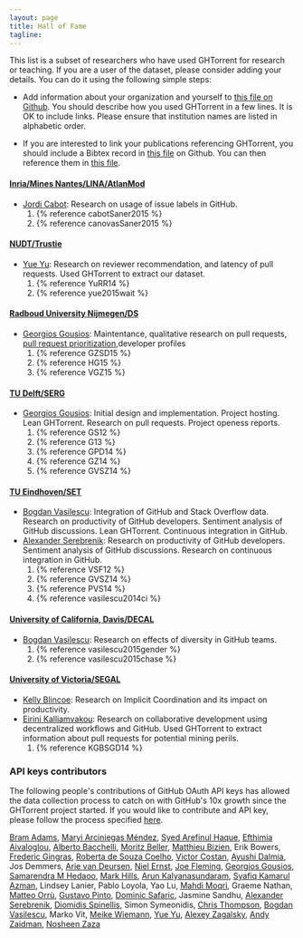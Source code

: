```yaml
---
layout: page
title: Hall of Fame
tagline:
---
```


This list is a subset of researchers who have used GHTorrent for research or
teaching. If you are a user of the dataset, please consider adding your details.
You can do it using the following simple steps:

* Add information about your organization and yourself to [this file on
Github](https://github.com/gousiosg/ghtorrent.org/blob/master/halloffame.md). You should describe how you used GHTorrent in a few lines. It is OK to include links. Please ensure that institution names are listed in alphabetic order.

* If you are interested to link your publications referencing GHTorrent, you should include a Bibtex record in [this file](https://github.com/gousiosg/ghtorrent.org/blob/master/_bibliography/references.bib) on Github. You can then reference them in [this file](https://github.com/gousiosg/ghtorrent.org/blob/master/halloffame.md).

#### [Inria/Mines Nantes/LINA/AtlanMod](http://www.emn.fr/z-info/atlanmod/index.php/Main_Page)
* [Jordi Cabot](http://modeling-languages.com): Research on usage of issue labels in GitHub.
  1. {% reference cabotSaner2015 %}
  2. {% reference canovasSaner2015 %}

#### [NUDT/Trustie](http://www.trustie.com/)
* [Yue Yu](http://yuyue.github.io): Research on reviewer recommendation, and latency of pull requests. Used GHTorrent to extract our dataset.
  1. {% reference YuRR14 %}
  2. {% reference yue2015wait %}

#### [Radboud University Nijmegen/DS](http://www.ru.nl/ds/)
* [Georgios Gousios](http://www.gousios.gr): Maintentance, qualitative research on pull requests, [pull request prioritization](http://ghtorrent.org/prioritizer),developer profiles
  1. {% reference GZSD15 %}
  2. {% reference HG15 %}
  3. {% reference VGZ15 %}

#### [TU Delft/SERG](http://swerl.tudelft.nl/bin/view/Main/WebHome)
* [Georgios Gousios](http://www.gousios.gr): Initial design and implementation. Project hosting. Lean GHTorrent. Research on pull requests. Project openess reports.
  1. {% reference GS12 %}
  2. {% reference G13 %}
  3. {% reference GPD14 %}
  4. {% reference GZ14 %}
  5. {% reference GVSZ14 %}

#### [TU Eindhoven/SET](http://www.tue.nl/en/university/departments/mathematics-and-computer-science/research/research-programs-computer-science/section-model-driven-software-engineering-mdse/set/)
* [Bogdan Vasilescu](http://bvasiles.github.io/): Integration of GitHub and Stack Overflow data. Research on productivity of GitHub developers. Sentiment analysis of GitHub discussions. Lean GHTorrent. Continuous integration in GitHub.
* [Alexander Serebrenik](http://www.win.tue.nl/~aserebre/): Research on productivity of GitHub developers. Sentiment analysis of GitHub discussions. Research on continuous integration in GitHub.
  1. {% reference VSF12 %}
  2. {% reference GVSZ14 %}
  3. {% reference PVS14 %}
  4. {% reference vasilescu2014ci %}

#### [University of California, Davis/DECAL](http://decallab.cs.ucdavis.edu)
* [Bogdan Vasilescu](http://bvasiles.github.io/): Research on effects of diversity in GitHub teams.
  1. {% reference vasilescu2015gender %}
  2. {% reference vasilescu2015chase %}

#### [University of Victoria/SEGAL](http://thesegalgroup.org)
* [Kelly Blincoe](http://thesegalgroup.org/people/kelly-blincoe): Research on Implicit Coordination and its impact on productivity.
* [Eirini Kalliamvakou](http://thesegalgroup.org/people/eirini-kalliamvakou): Research on collaborative development using decentralized workflows and GitHub. Used GHTorrent to extract information about pull requests for potential mining perils.
  1. {% reference KGBSGD14 %}


### API keys contributors

The following people's contributions of GitHub OAuth API keys has allowed
the data collection process to catch on with GitHub's 10x growth since the
GHTorrent project started. If you would like to contribute and API key,
please follow the process specified [here](raw.html).

[Bram Adams](http://mcis.polymtl.ca/bram.html),
[Maryi Arciniegas Méndez](http://thechiselgroup.org/members/),
[Syed Arefinul Haque](https://uiu-bd.academia.edu/SyedArefinulHaque),
[Efthimia Aivaloglou](https://www.linkedin.com/pub/efthimia-aivaloglou/4/244/966),
[Alberto Bacchelli](http://sback.it),
[Moritz Beller](http://www.st.ewi.tudelft.nl/~mbeller/),
[Matthieu Bizien](https://www.linkedin.com/in/matthieubizien/en),
Erik Bowers,
[Frederic Gingras](http://fredericgingras.ca),
[Roberta de Souza Coelho](https://www.dimap.ufrn.br/~roberta/),
[Victor Costan](http://www.costan.us),
[Ayushi Dalmia](https://researchweb.iiit.ac.in/~ayushi.dalmia/),
Jos Demmers,
[Arie van Deursen](http://www.st.ewi.tudelft.nl/~arie/),
[Niel Ernst](http://neilernst.net),
[Joe Fleming](http://joefleming.net),
[Georgios Gousios](http://gousios.gr),
[Samarendra M Hedaoo](http://fortyplustwo.net),
[Mark Hills](http://www.cs.ecu.edu/hillsma/),
[Arun Kalyanasundaram](http://www.cs.cmu.edu/~arunkaly/),
[Syafiq Kamarul Azman](https://www.kaggle.com/syaffers),
Lindsey Lanier,
Pablo Loyola,
Yao Lu,
[Mahdi Moqri](http://www.moqri.com),
Graeme Nathan,
[Matteo Orrù](),
[Gustavo Pinto](http://gustavopinto.org),
[Dominic Safaric](https://github.com/dsafaric),
Jasmine Sandhu,
[Alexander Serebrenik](http://www.win.tue.nl/~aserebre/),
[Diomidis Spinellis](http://www.dmst.aueb.gr/dds/),
Simon Symeonidis,
[Chris Thompson](http://www.cs.berkeley.edu/~cthompson/),
[Bogdan Vasilescu](http://bvasiles.github.io),
Marko Vit,
[Meike Wiemann](https://twitter.com/weidenfreak),
[Yue Yu](http://fisher.trustie.net/),
[Alexey Zagalsky](http://alexeyza.com),
[Andy Zaidman](http://www.st.ewi.tudelft.nl/~zaidman/),
[Nosheen Zaza](http://www.people.usi.ch/zazan/)
